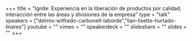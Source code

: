 +++
title = "Ignite: Experiencia en la liberación de productos por calidad, interacción entre las áreas y divisiones de la empresa"
type = "talk"
speakers = ["delmis-wilfredo-carbonell-laborde","lian-lisette-hurtado-linares"]
youtube = ""
vimeo = ""
speakerdeck = ""
slideshare = ""
slides = ""
+++
